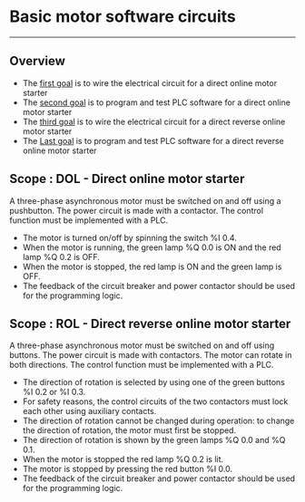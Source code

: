 # Basic motor software circuits
_____________________________________
## Overview
-   The [first goal](../Ex05/Subchapter04_01.md) is to wire the electrical circuit for a direct online motor starter
-   The [second goal](../Ex05/Subchapter04_02.md)  is to program and test PLC software for a direct online motor starter
- The [third goal](../Ex05/Subchapter04_03.md) is to wire the electrical circuit for a direct reverse online motor starter
-   The [Last goal](../Ex05/Subchapter04_04.md)  is to program and test PLC software for a direct reverse online motor starter

## Scope : DOL - Direct online motor starter
A three-phase asynchronous motor must be switched on and off using a pushbutton. The power circuit is made with a contactor. The control function must be implemented with a PLC.

- The motor is turned on/off by spinning the switch %I 0.4.
- When the motor is running, the green lamp %Q 0.0 is ON and the red lamp %Q 0.2 is OFF.
- When the motor is stopped, the red lamp is ON and the green lamp is OFF.
- The feedback of the circuit breaker and power contactor should be used for the programming logic.

## Scope : ROL - Direct reverse online motor starter
A three-phase asynchronous motor must be switched on and off using buttons. The power circuit is made with contactors. The motor can rotate in both directions. The control function must be implemented with a PLC.

- The direction of rotation is selected by using one of the green buttons %I 0.2 or %I 0.3.
- For safety reasons, the control circuits of the two contactors must lock each other using auxiliary contacts.
- The direction of rotation cannot be changed during operation: to change the direction of rotation, the motor must first be stopped.
- The direction of rotation is shown by the green lamps %Q 0.0 and %Q 0.1.
- When the motor is stopped the red lamp %Q 0.2 is lit.
- The motor is stopped by pressing the red button %I 0.0.
- The feedback of the circuit breaker and power contactor should be used for the programming logic.
